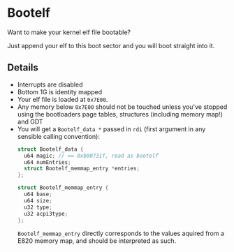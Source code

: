 # Bootelf
Want to make your kernel elf file bootable?

Just append your elf to this boot sector and you will boot straight into it.

## Details
* Interrupts are disabled
* Bottom 1G is identity mapped
* Your elf file is loaded at `0x7E00`.
* Any memory below `0x7E00` should not be touched unless you've stopped using the bootloaders page tables, structures (including memory map!) and GDT
* You will get a `Bootelf_data *` passed in `rdi` (first argument in any sensible calling convention):
    ```c
    struct Bootelf_data {
      u64 magic; // == 0xb00731f, read as bootelf
      u64 numEntries;
      struct Bootelf_memmap_entry *entries;
    };
    
    struct Bootelf_memmap_entry {
      u64 base;
      u64 size;
      u32 type;
      u32 acpi3type;
    };
    ```
    `Bootelf_memmap_entry` directly corresponds to the values aquired from a E820 memory map, and should be interpreted as such.
